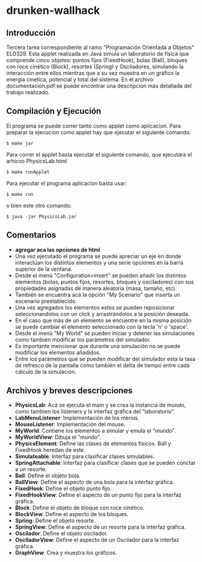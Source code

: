 drunken-wallhack
================

Introducción
------------
Tercera tarea correspondiente al ramo "Programación Orientada a Objetos" ELO329.
Esta applet realizada en Java simula un laboratorio de física que comprende cinco objetos: puntos fijos (FixedHook), bolas (Ball), bloques con roce cinético (Block), resortes (Spring) y Osciladores, simulando la interacción entre ellos mientras que a su vez muestra en un gráfico la energía cinetica, potencial y total del sistema.
En el archivo documentacion.pdf se puede encontrar una descripcion más detallada del trabajo realizado.

Compilación y Ejecución
------------
El programa se puede correr tanto como applet como aplicacion.
Para preparar la ejecucion como applet hay que ejecutar el siguiente comando:

	$ make jar

Para correr el applet basta ejecutar el siguiente comando, que ejecutara el arhicvo PhysicsLab.html	

	$ make runApplet

Para ejecutar el programa aplicacion basta usar:	

	$ make run
	
o bien este otro comando:	

	$ java -jar PhysicsLab.jar
	

Comentarios
------------
- **agregar aca las opciones de html**
- Una vez ejecutado el programa se puede apreciar un eje en donde interactúan los distintos elementos y una serie opciones en la barra superior de la ventana.
- Desde el menú "Configuration>insert" se pueden añadir los distintos elementos (bolas, puntos fijos, resortes, bloques y osciladores) con sus propiedades asignadas de manera aleatoria (masa, tamaño, etc).
- También se encuentra acá la opción "My Scenario" que inserta un escenario prestablecido.
- Una vez agregados los elementos estos se pueden reposicionar seleccionandolos con un click y arrastrándolos a la posición deseada.
- En el caso que más de un elemento se encuentre en la misma posición se puede cambiar el elemento seleccionado con la tecla 'n' o 'space'.
- Desde el menú "My World" se pueden iniciar y detener las simulaciones como también modificar los parámetros del simulador.
- Es importante mencionar que durante una simulación no se puede modificar los elementos añadidos.
- Entre los parámetros que se pueden modificar del simulador esta la tasa de refresco de la pantalla como también el delta de tiempo entre cada cálculo de la simulación.

Archivos y breves descripciones
------------
- **PhysicsLab**: Acá se ejecuta el main y se crea la instancia de mundo, como tambien los listeners y la interfaz gráfica del "laboratorio".
- **LabMenuListener**: Implementación de los menus.
- **MouseListener**: Implementación del mouse.
- **MyWorld**: Contiene los elementos a simular y emula el "mundo".
- **MyWorldView**: Dibuja el "mundo".
- **PhysicsElement**: Define las clases de elementos físicos. Ball y FixedHook heredan de este.
- **Simulateable**: Interfaz para clasificar clases simulables.
- **SpringAttachable**: Interfaz para clasificar clases que se pueden conctar a un resorte.
- **Ball**: Define el objeto bola.
- **BallView**: Define el aspecto de una bola para la interfaz gráfica.
- **FixedHook**: Define el objeto punto fijo.
- **FixedHookView**: Define el aspecto de un punto fijo para la interfaz gráfica.
- **Block**: Define el objeto de bloque con roce cinético.
- **BlockView**: Define el aspecto de los bloques.
- **Spring**: Define el objeto resorte.
- **SpringView**: Define el aspecto de un resorte para la interfaz gráfica.
- **Oscilador**: Define el objeto oscilador.
- **OsciladorView**: Define el aspecto de un Oscilador para la interfaz gráfica.
- **GraphView**: Crea y muestra los gráficos.

